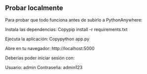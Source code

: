 ## Probar localmente
Para probar que todo funciona antes de subirlo a PythonAnywhere:

Instala las dependencias:
Copypip install -r requirements.txt

Ejecuta la aplicación:
Copypython app.py

Abre en tu navegador: http://localhost:5000

Deberías poder iniciar sesión con:

Usuario: admin
Contraseña: admin123